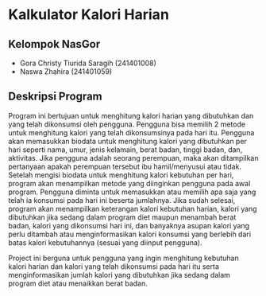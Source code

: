 # Kalkulator Kalori Harian

## Kelompok NasGor
- Gora Christy Tiurida Saragih (241401008)
- Naswa Zhahira (241401059)

## Deskripsi Program 
Program ini bertujuan untuk menghitung kalori harian yang dibutuhkan dan yang telah dikonsumsi oleh pengguna. Pengguna bisa memilih 2 metode untuk menghitung kalori yang telah dikonsumsinya pada hari itu. Pengguna akan memasukkan biodata untuk menghitung kalori yang dibutuhkan per hari seperti nama, umur, jenis kelamain, berat badan, tinggi badan, dan, aktivitas. Jika pengguna adalah seorang perempuan, maka akan ditampilkan pertanyaan apakah perempuan tersebut ibu hamil/menyusui atau tidak. Setelah mengisi biodata untuk menghitung kalori kebutuhan per hari, program akan menampilkan metode yang diinginkan pengguna pada awal program. Pengguna diminta untuk memasukkan atau memilih apa saja yang telah ia konsumsi pada hari ini beserta jumlahnya. Jika sudah selesai, program akan menampilkan keterangan kalori kebutuhan harian, kalori yang dibutuhkan jika sedang dalam program diet maupun menambah berat badan, kalori yang dikonsumsi hari ini, dan banyaknya asupan kalori yang perlu ditambah atau menginformasikan kalori konsumsi yang berlebih dari batas kalori kebutuhannya (sesuai yang diinput pengguna).

Project ini berguna untuk pengguna yang ingin menghitung kebutuhan kalori harian dan kalori yang telah dikonsumsi pada hari itu serta menginformasikan jumlah kalori yang dibutuhkan jika sedang dalam program diet atau menaikkan berat badan.
